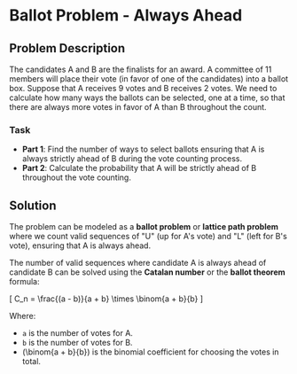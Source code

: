 # Ballot Problem - Always Ahead

## Problem Description

The candidates A and B are the finalists for an award. A committee of 11 members will place their vote (in favor of one of the candidates) into a ballot box. Suppose that A receives 9 votes and B receives 2 votes. We need to calculate how many ways the ballots can be selected, one at a time, so that there are always more votes in favor of A than B throughout the count.

### Task
- **Part 1**: Find the number of ways to select ballots ensuring that A is always strictly ahead of B during the vote counting process.
- **Part 2**: Calculate the probability that A will be strictly ahead of B throughout the vote counting.

## Solution

The problem can be modeled as a **ballot problem** or **lattice path problem** where we count valid sequences of "U" (up for A's vote) and "L" (left for B's vote), ensuring that A is always ahead.

The number of valid sequences where candidate A is always ahead of candidate B can be solved using the **Catalan number** or the **ballot theorem** formula:

\[
C_n = \frac{(a - b)}{a + b} \times \binom{a + b}{b}
\]

Where:
- `a` is the number of votes for A.
- `b` is the number of votes for B.
- \(\binom{a + b}{b}\) is the binomial coefficient for choosing the votes in total.